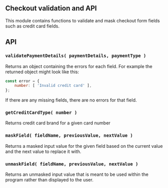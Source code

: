 ## Checkout validation and API

This module contains functions to validate and mask checkout form fields such as credit card fields.

## API

### `validatePaymentDetails( paymentDetails, paymentType )`

Returns an object containing the errors for each field. For example the returned object might look like this:

```js
const error = {
	number: [ 'Invalid credit card' ],
};
```

If there are any missing fields, there are no errors for that field.

### `getCreditCardType( number )`

Returns credit card brand for a given card number

### `maskField( fieldName, previousValue, nextValue )`

Returns a masked input value for the given field based on the current value and the next value to replace it with.

### `unmaskField( fieldName, previousValue, nextValue )`

Returns an unmasked input value that is meant to be used within the program rather than displayed to the user.
